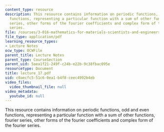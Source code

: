 ```yaml
---
content_type: resource
description: This resource contains information on periodic functions, odd and even
  functions, representing a particular function with a sum of other functions, fourier
  series, other forms of the fourier coefficients and complex form of the fourier
  series.
file: /courses/3-016-mathematics-for-materials-scientists-and-engineers-fall-2005/c0aecfc551c60ea1b4f8ceec4992b4eb_lecture_17.pdf
file_type: application/pdf
learning_resource_types:
- Lecture Notes
ocw_type: OCWFile
parent_title: Lecture Notes
parent_type: CourseSection
parent_uid: 5aea1f21-249f-c24b-e22b-9c38fbac095e
resourcetype: Document
title: lecture_17.pdf
uid: c0aecfc5-51c6-0ea1-b4f8-ceec4992b4eb
video_files:
  video_thumbnail_file: null
video_metadata:
  youtube_id: null
---
```

This resource contains information on periodic functions, odd and even functions, representing a particular function with a sum of other functions, fourier series, other forms of the fourier coefficients and complex form of the fourier series.
